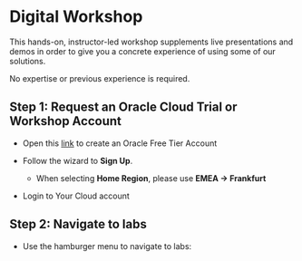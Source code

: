 # Digital Workshop

This hands-on, instructor-led workshop supplements live presentations and demos
in order to give you a concrete experience of using some of our solutions.

No expertise or previous experience is required.

## Step 1: Request an Oracle Cloud Trial or Workshop Account

- Open this [link](https://myservices.us.oraclecloud.com/mycloud/signup?sourceType=:eng:eo:ie::RC_EMMK190614P00070:Labsteps) to create an Oracle Free Tier Account

- Follow the wizard to **Sign Up**.

  - When selecting **Home Region**, please use **EMEA -> Frankfurt**

- Login to Your Cloud account

## Step 2: Navigate to labs

- Use the hamburger menu to navigate to labs:
